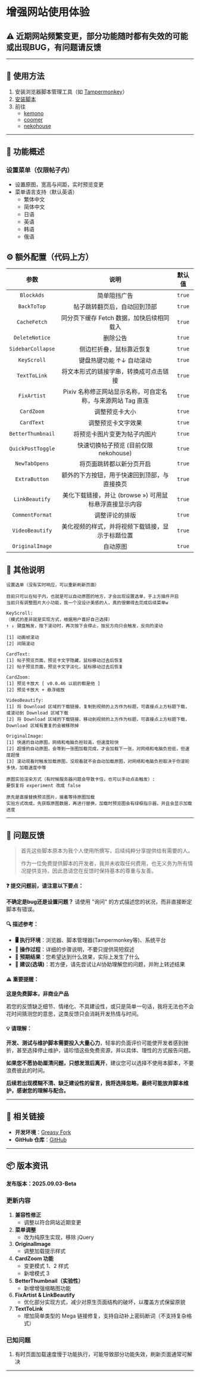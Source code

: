 # **增强网站使用体验**

## ⚠️ 近期网站频繁变更，部分功能随时都有失效的可能或出现BUG，有问题请反馈

---

## **👻 使用方法**

1. 安装浏览器脚本管理工具（如 [Tampermonkey](https://chrome.google.com/webstore/detail/tampermonkey/dhdgffkkebhmkfjojejmpbldmpobfkfo)）
2. [安装脚本](https://update.greasyfork.org/scripts/472096/Kemer%20%E5%A2%9E%E5%BC%B7.user.js)
3. 前往
   - [kemono](https://kemono.su/)
   - [coomer](https://coomer.su/)
   - [nekohouse](https://nekohouse.su/)

---

## **📜 功能概述**

### **设置菜单（仅限帖子内）**

- 设置原图，宽高与间距，实时预览变更
- 菜单语言支持（默认英语）
  - 繁体中文
  - 简体中文
  - 日语
  - 英语
  - 韩语
  - 俄语

## **⚙️ 额外配置（代码上方）**

|     **参数**      |                          **说明**                           | **默认值** |
| :---------------: | :---------------------------------------------------------: | :--------: |
|    `BlockAds`     |                        简单阻挡广告                         |   `true`   |
|    `BackToTop`    |                帖子跳转翻页后，自动回到顶部                 |   `true`   |
|   `CacheFetch`    |          同分页下缓存 Fetch 数据，加快后续相同载入          |   `true`   |
|  `DeleteNotice`   |                          删除公告                           |   `true`   |
| `SidebarCollapse` |                  侧边栏折叠，鼠标靠近恢复                   |   `true`   |
|    `KeyScroll`    |                  键盘热键功能 ↑↓ 自动滚动                   |   `true`   |
|   `TextToLink`    |           将文本形式的链接字串，转换成可点击链接            |   `true`   |
|    `FixArtist`    | Pixiv 名称修正网站显示名称，可自定名称，与来源网站 Tag 直连 |   `true`   |
|    `CardZoom`     |                       调整预览卡大小                        |   `true`   |
|    `CardText`     |                     调整预览卡文字效果                      |   `true`   |
| `BetterThumbnail` |                将预览卡图片变更为帖子内图片                 |   `true`   |
| `QuickPostToggle` |            快速切换帖子预览 (目前仅限 nekohouse)            |   `true`   |
|   `NewTabOpens`   |                  将页面跳转都以新分页开启                   |   `true`   |
|   `ExtraButton`   |        额外的下方按钮，用于快速回到顶部，与直接换页         |   `true`   |
|  `LinkBeautify`   |   美化下载链接，并让 (browse ») 可用鼠标悬浮直接显示内容    |   `true`   |
|  `CommentFormat`  |                       调整评论的排版                        |   `true`   |
|  `VideoBeautify`  |      美化视频的样式，并将视频下载链接，显示于标题位置       |   `true`   |
|  `OriginalImage`  |                          自动原图                           |   `true`   |

## **📜 其他说明**

```
设置选单（没有实时响应，可以重新刷新页面）

目前只可以在帖子内，也就是可以自动原图的地方，才会出现设置选单，于上方插件开启
当前只有调整图片大小功能，我一个没设计美感的人，真的很懒得去完成后续菜单w

KeyScroll:
（模式的差异就是实现方式，根据用户喜好自己选择）
↑ ↓ 键盘触发，按下滚动时，再次按下会停止，按反方向只会触发，反向的滚动

[1] 动画帧滚动
[2] 间隔滚动

CardText:
[1] 帖子预览页面，预览卡文字隐藏，鼠标移动过去后恢复
[2] 帖子预览页面，预览卡文字淡化，鼠标移动过去后恢复

CardZoom:
[1] 预览卡放大 [ v0.0.46 以前的都是他 ]
[2] 预览卡放大 + 悬浮缩放

VideoBeautify:
[1] 将 Download 区域的下载链接，复制到视频的上方作为标题，可直接点上方标题下载，或滚动到 Download 区域下载
[2] 将 Download 区域的下载链接，移动到视频的上方作为标题，可直接点上方标题下载，Download 区域有重复的会被移除掉

OriginalImage:
[1] 快速的自动原图，网络和电脑负担较高，但速度较快
[2] 超慢的自动原图，会等到一张图加载完成，才会加载下一张，对网络和电脑负担低，但速度超慢
[3] 滚动观看时触发加载原图，没观看就不会自动加载原图，对网络和电脑负担取决于你滚轮多快，加载速度中等

原图实验渲染方式（有时候服务器问题会导致卡住，也可以手动点击触发）:
要恢复将 experiment 改成 false

原先是直接替换预览图片，接着等待原图加载
实验方式改成，先获取原图数据，再进行替换，加载时预览图会有绿框指示器，并且会显示加载进度
```

---

## 📣 问题反馈

> 首先这些脚本原本为我个人使用所撰写，后续纯粹分享提供给有需要的人。
>
> 作为一位免费提供脚本的开发者，我并未收取任何费用，也无义务为所有情况提供支持，因此恳请您在反馈时保持基本的尊重与友善。

#### ❓ 提交问题前，请注意以下要点：

**不确定是bug还是设置问题？** 请使用 "询问" 的方式描述您的状况，而非直接断定脚本有错误。

#### 🔍 描述参考：

- **🖥️ 执行环境**：浏览器、脚本管理器(Tampermonkey等)、系统平台
- **🧭 操作过程**：详细的步骤说明，不要只提供简短叙述
- **🎯 预期结果**：您希望达到什么效果，实际上发生了什么
- **🤖 建议(选填)**：若方便，请先尝试让AI协助理解您的问题，并附上转述结果

#### ⚠️ 重要提醒：

**这是免费脚本，非商业产品**

若您的反馈缺乏细节、情绪化、不具建设性，或只是简单一句话，我将无法也不会花时间猜测您的意思，这类反馈只会消耗开发热情与时间。

#### 💡 请理解：

**开发、测试与维护脚本需要投入大量心力**，轻率的负面评价可能使开发者感到挫折，甚至选择停止维护，请珍惜这些免费资源，并以具体、理性的方式报告问题。

**如果您不愿协助厘清问题，只想发泄后离开**，建议您可以选择不使用本脚本，不要浪费彼此的时间。

**后续若出现模糊不清、缺乏建设性的留言，我将选择忽略，最终可能放弃脚本维护，感谢您的理解与配合。**

---

## **🔗 相关链接**

- **开发环境**：[Greasy Fork](https://greasyfork.org/zh-TW/users/989635-canaan-hs)
- **GitHub 仓库**：[GitHub](https://github.com/Canaan-HS/MonkeyScript/tree/main/KemerEnhance)

---

## **📦 版本资讯**

**发布版本：2025.09.03-Beta**

### **更新内容**
1. **兼容性修正**  
   - 调整以符合网站近期变更  
2. **菜单调整**  
   - 改为纯原生实现，移除 jQuery  
3. **OriginalImage**  
   - 调整加载提示样式  
4. **CardZoom 功能**  
   - 变更模式 1、2 样式  
   - 新增模式 3  
5. **BetterThumbnail（实验性）**  
   - 新增增强缩略图功能  
6. **FixArtist & LinkBeautify**  
   - 优化部分实现方式，减少对原生页面结构的破坏，以覆盖方式保留原貌  
7. **TextToLink**  
   - 增加简单类型的 Mega 链接修复，支持自动补上密码断词（不支持复杂格式）  

### **已知问题**
1. 有时页面加载速度慢于功能执行，可能导致部分功能失效，刷新页面通常可解决

---